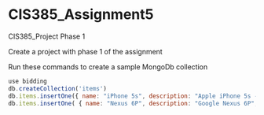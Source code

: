 # CIS385_Assignment5
CIS385_Project Phase 1

Create a project with phase 1 of the assignment

Run these commands to create a sample MongoDb collection
```javascript
use bidding
db.createCollection('items')
db.items.insertOne({ name: "iPhone 5s", description: "Apple iPhone 5s - Verizon", startingPrice: 100, bids: [ { username: "bdalgaard", price: 120 } ] } )
db.items.insertOne( { name: "Nexus 6P", description: "Google Nexus 6P", startingPrice: 200, bids: [ { username: "bdalgaard", price: 220, } ] } )
```

